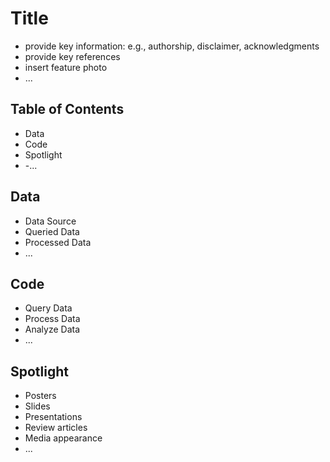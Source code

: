 # Title
- provide key information: e.g., authorship, disclaimer, acknowledgments
- provide key references 
- insert feature photo 
- ...

## Table of Contents
- Data
- Code
- Spotlight
- -...



## Data
- Data Source
- Queried Data
- Processed Data
- ...


## Code
- Query Data
- Process Data
- Analyze Data
- ...

## Spotlight
- Posters
- Slides
- Presentations
- Review articles
- Media appearance
- ...

